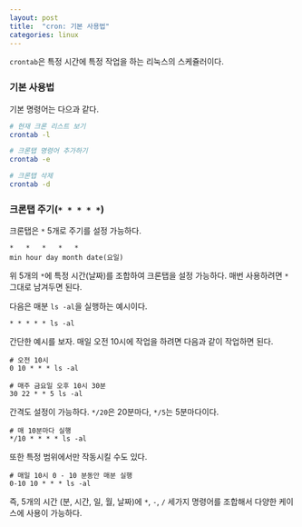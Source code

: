 ```yaml
---
layout: post
title:  "cron: 기본 사용법"
categories: linux
---
```


`crontab`은 특정 시간에 특정 작업을 하는 리눅스의 스케쥴러이다.


### 기본 사용법

기본 명령어는 다으과 같다.
```bash
# 현재 크론 리스트 보기
crontab -l

# 크론탭 명령어 추가하기
crontab -e

# 크론탭 삭제
crontab -d
```

### 크론탭 주기(`* * * * *`)
크론탭은 `*` 5개로 주기를 설정 가능하다.
```
*   *   *   *   *
min hour day month date(요일)
```
위 5개의 `*`에 특정 시간(날짜)를 조합하여 크론탭을 설정 가능하다. 매번 사용하려면 `*` 그대로 남겨두면 된다.

다음은 매분 `ls -al`을 실행하는 예시이다.
```
* * * * * ls -al
```

간단한 예시를 보자. 매일 오전 10시에 작업을 하려면 다음과 같이 작업하면 된다.
```
# 오전 10시
0 10 * * * ls -al

# 매주 금요일 오후 10시 30분
30 22 * * 5 ls -al
```

간격도 설정이 가능하다. `*/20`은 20분마다, `*/5`는 5분마다이다.

```
# 매 10분마다 실행
*/10 * * * * ls -al
```

또한 특정 범위에서만 작동시킬 수도 있다.
```
# 매일 10시 0 - 10 분동안 매분 실행
0-10 10 * * * ls -al
```

즉, 5개의 시간 (분, 시간, 일, 월, 날짜)에 `*`, `-`, `/` 세가지 명령어를 조합해서 다양한 케이스에 사용이 가능하다.
